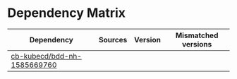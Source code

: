 # Dependency Matrix

Dependency | Sources | Version | Mismatched versions
---------- | ------- | ------- | -------------------
[cb-kubecd/bdd-nh-1585669760](https://github.com/cb-kubecd/bdd-nh-1585669760.git) |  | []() | 
